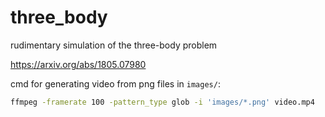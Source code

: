 # three_body

rudimentary simulation of the three-body problem

https://arxiv.org/abs/1805.07980

cmd for generating video from png files in `images/`:

```bash
ffmpeg -framerate 100 -pattern_type glob -i 'images/*.png' video.mp4
```
